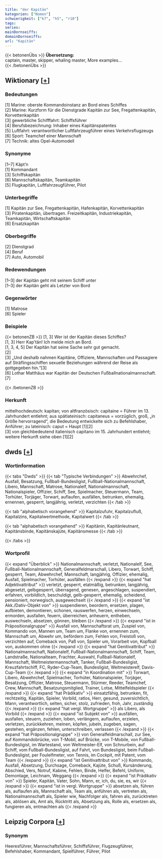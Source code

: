 ```yaml
---
title: "der Kapitän"
kategorien: ["Nomen"]
schwierigkeit: ["k7", "h5", "r10"]
tags:
series:
mainDornseiffs:
domainDornseiffs:
url: "Kapitän"
---
```


{{< betonenÜbs >}}
**Übersetzung:**  
captain, master, skipper, whaling master, More examples...  
{{< /betonenÜbs >}}

## Wiktionary [[+](https://de.wiktionary.org/wiki/Kapitän)]

### Bedeutungen
[1] Marine: oberste Kommandoinstanz an Bord eines Schiffes  
[2] Marine: Kurzform für die Dienstgrade Kapitän zur See, Fregattenkapitän, Korvettenkapitän  
[3] gewerbliche Schifffahrt: Schiffsführer  
[4] Berufsbezeichnung: Inhaber eines Kapitänspatentes  
[5] Luftfahrt: verantwortlicher Luftfahrzeugführer eines Verkehrsflugzeugs  
[6] Sport: Teamchef einer Mannschaft  
[7] Technik: altes Opel-Automodell  

### Synonyme
[1–7] Käpt’n  
[1] Kommandant  
[3] Schiffskapitän  
[6] Mannschaftskapitän, Teamkapitän  
[5] Flugkapitän, Luftfahrzeugführer, Pilot  

### Unterbegriffe
[1] Kapitän zur See, Fregattenkapitän, Hafenkapitän, Korvettenkapitän  
[3] Piratenkapitän, übertragen. Freizeitkapitän, Industriekapitän, Teamkapitän, Wirtschaftskapitän  
[6] Ersatzkapitän  

### Oberbegriffe
[2] Dienstgrad  
[4] Beruf  
[7] Auto, Automobil  

### Redewendungen
[1–3] der Kapitän geht mit seinem Schiff unter  
[1–3] der Kapitän geht als Letzter von Bord  

### Gegenwörter
[1] Matrose  
[6] Spieler  

### Beispiele
{{< betonenZB >}}
[1, 3] Wer ist der Kapitän dieses Schiffes?  
[1, 3] Herr Kap'tän! Ich melde mich an Bord.  
[1, 3, 4, 5] Der Kapitän hat seine Sache sehr gut gemacht.  
[2]  
[3] „Und deshalb nahmen Kapitäne, Offiziere, Mannschaften und Passagiere auf Sträflingsschiffen sexuelle Beziehungen während der Reise als gottgegeben hin.“[3]  
[6] Lothar Matthäus war Kapitän der Deutschen Fußballnationalmannschaft.  
[7]  

{{< /betonenZB >}}
### Herkunft
mittelhochdeutsch: kapitan; von altfranzösisch: capitaine = Führer im 13. Jahrhundert entlehnt; aus spätlateinisch: capitaneus = vorzüglich, groß, „in Größe hervorragend“, die Bedeutung entwickelte sich zu Befehlshaber, Anführer; zu lateinisch: caput = Haupt [1][2]  
[3] von gleichbedeutend italienisch capitano im 15. Jahrhundert entlehnt; weitere Herkunft siehe oben [1][2]  



## dwds [[+](https://www.dwds.de/wb/Kapitän)]

### Wortinformation
{{< tabs "Dwds" >}}
{{< tab "Typische Verbindungen" >}}
Abwehrchef, Ausfall, Besatzung, Fußball-Bundesligist, Fußball-Nationalmannschaft, Libero, Mannschaft, Matrose, Nationalelf, Nationalmannschaft, Nationalspieler, Offizier, Schiff, See, Spielmacher, Steuermann, Team, Torhüter, Torjäger, Torwart, auflaufen, ausfällen, betrunken, ehemalig, ernennen, gesperrt, langjährig, verletzt, verzichten
{{< /tab >}}

{{< tab "alphabetisch vorangehend" >}}
Kapitalzufuhr, Kapitalzufluß, Kapitalzins, Kapitalwertmethode, Kapitalwert
{{< /tab >}}

{{< tab "alphabetisch vorangehend" >}}
Kapitänin, Kapitänleutnant, Kapitänsbinde, Kapitänskajüte, Kapitänsmesse
{{< /tab >}}

{{< /tabs >}}

### Wortprofil
{{< expand "Überblick" >}} Nationalmannschaft, verletzt, Nationalelf, See, Fußball-Nationalmannschaft, Generalfeldmarschall, Libero, Torwart, Schiff, gesperrt, Team, Abwehrchef, Mannschaft, langjährig, Offizier, ehemalig, Ausfall, Spielmacher, Torhüter, ausfällen {{< /expand >}}
{{< expand "hat Adjektivattribut" >}} verletzt, gesperrt, etatmäßig, betrunken, langjährig, abgesetzt, gelbgesperrt, überragend, genesen, angeschlagen, suspendiert, erfahren, vorbildlich, beschuldigt, gelb-gesperrt, ehemalig, scheidend, pensioniert, norwegisch, ausgewechselt {{< /expand >}}
{{< expand "ist Akk./Dativ-Objekt von" >}} suspendieren, beordern, ersetzen, plagen, aufbieten, demontieren, schonen, rauswerfen, herzen, einwechseln, ermorden, ausfallen, feuern, überreichen, anheuern, entheben, auswechseln, absetzen, gönnen, bleiben {{< /expand >}}
{{< expand "ist in Präpositionalgruppe" >}} Ausfall von, Mannschaftsrat um, Zuspiel von, Kommando von, Mannen um, Team um, Flanke von, ernennen zum, Mannschaft um, Abwehr um, befördern zum, Fehlen von, Freistoß von, verzichten auf, Comeback von, Paß von, Spieler um, Vorarbeit von, Kopfball von, auskommen ohne {{< /expand >}}
{{< expand "hat Genitivattribut" >}} Nationalmannschaft, Nationalelf, Fußball-Nationalmannschaft, Schiff, Team, Landstraße, Nationalteam, Frachter, Auswahl, Fußball-Nationalelf, Mannschaft, Weltmeistermannschaft, Tanker, Fußball-Bundesligist, Kreuzfahrtschiff, FC, Ryder-Cup-Team, Bundesligist, Weltmeisterelf, Davis-Cup-Team {{< /expand >}}
{{< expand "in Koordination mit" >}} Torwart, Libero, Abwehrchef, Spielmacher, Torhüter, Nationalspieler, Torjäger, Besatzung, Offizier, Matrose, Steuermann, Stürmer, Reeder, Teamchef, Crew, Mannschaft, Besatzungsmitglied, Trainer, Lotse, Mittelfeldspieler {{< /expand >}}
{{< expand "hat Prädikativ" >}} einsatzfähig, betrunken, fit, rechtzeitig, Kapitän, Spieler, Vorbild, ratlos, Herr, gesund, zuversichtlich, Mann, verantwortlich, selten, sicher, stolz, zufrieden, froh, Jahr, zuständig {{< /expand >}}
{{< expand "hat vergl. Wortgruppe" >}} als Libero, als Vorbild {{< /expand >}}
{{< expand "ist Subjekt von" >}} ausfällen, ausfallen, steuern, zuziehen, loben, verlängern, auflaufen, erzielen, verletzen, zurückkehren, meinen, köpfen, jubeln, zugeben, sagen, gestehen, ergänzen, fehlen, unterschreiben, verlassen {{< /expand >}}
{{< expand "hat Präpositionalgruppe" >}} von Generalfeldmarschall, zur See, auf Kommandobrücke, von T-Mobil, auf Brücke, von T-Mobile, von Fußball-Bundesligist, im Wartestand, von Weltmeister-Elf, von Schnurbein, auf Schiff, vom Fußball-Bundesligist, auf Fahrt, von Bundesligist, beim Fußball-Bundesligist, per Foulelfmeter, von Tennis, im Cockpit, mit Patent, vom Team {{< /expand >}}
{{< expand "ist Genitivattribut von" >}} Kommando, Ausfall, Absetzung, Durchsage, Comeback, Kajüte, Schuß, Kursänderung, Abschied, Vers, Notruf, Kabine, Fehlen, Binde, Helfer, Befehl, Uniform, Demontage, Leichnam, Weggang {{< /expand >}}
{{< expand "ist Prädikativ von" >}} Spieler, Kapitän, Vater, Sohn, Mann, er, ich, du, sie, es, wir {{< /expand >}}
{{< expand "ist in vergl. Wortgruppe" >}} absetzen als, führen als, auflaufen als, Mannschaft als, Team als, anführen als, vertreten als, Nationalmannschaft als, Spieler wie, Nachfolger als, fahren als, zurücktreten als, ablösen als, Amt als, Rücktritt als, Absetzung als, Rolle als, ersetzen als, fungieren als, entmachten als {{< /expand >}}

## Leipzig Corpora [[+](https://corpora.uni-leipzig.de/en/res?word=Kapitän&corpusId=deu_newscrawl-public_2018)]


### Synonym
Heeresführer, Mannschaftsführer, Schiffsführer, Flugzeugführer, Befehlshaber, Kommandant, Spielführer, Führer, Pilot

